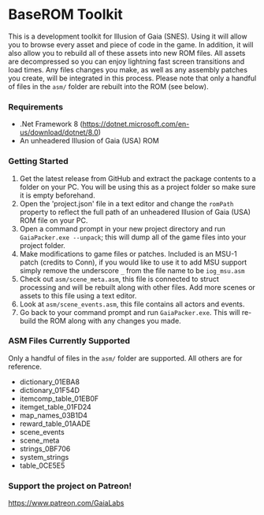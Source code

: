 ﻿# BaseROM Toolkit

This is a development toolkit for Illusion of Gaia (SNES). Using it will allow you to browse every asset and piece of code in the game. In addition, it will also allow you to rebuild all of these assets into new ROM files. All assets are decompressed so you can enjoy lightning fast screen transitions and load times. Any files changes you make, as well as any assembly patches you create, will be integrated in this process. Please note that only a handful of files in the `asm/` folder are rebuilt into the ROM (see below).

### Requirements

* .Net Framework 8 (https://dotnet.microsoft.com/en-us/download/dotnet/8.0)
* An unheadered Illusion of Gaia (USA) ROM

### Getting Started

1. Get the latest release from GitHub and extract the package contents to a folder on your PC. You will be using this as a project folder so make sure it is empty beforehand.
2. Open the 'project.json' file in a text editor and change the `romPath` property to reflect the full path of an unheadered Illusion of Gaia (USA) ROM file on your PC.
3. Open a command prompt in your new project directory and run `GaiaPacker.exe --unpack`; this will dump all of the game files into your project folder.
4. Make modifications to game files or patches. Included is an MSU-1 patch (credits to Conn), if you would like to use it to add MSU support simply remove the underscore `_` from the file name to be `iog_msu.asm`
5. Check out `asm/scene_meta.asm`, this file is connected to struct processing and will be rebuilt along with other files. Add more scenes or assets to this file using a text editor.
6. Look at `asm/scene_events.asm`, this file contains all actors and events.
7. Go back to your command prompt and run `GaiaPacker.exe`. This will re-build the ROM along with any changes you made.

### ASM Files Currently Supported

Only a handful of files in the `asm/` folder are supported. All others are for reference.

* dictionary_01EBA8
* dictionary_01F54D
* itemcomp_table_01EB0F
* itemget_table_01FD24
* map_names_03B1D4
* reward_table_01AADE
* scene_events
* scene_meta
* strings_0BF706
* system_strings
* table_0CE5E5

### Support the project on Patreon!
https://www.patreon.com/GaiaLabs
